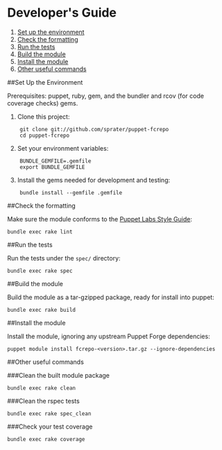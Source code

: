 # Developer's Guide

1. [Set up the environment](#set-up-the-environment)
2. [Check the formatting](#check-the-formatting)
3. [Run the tests](#run-the-tests)
4. [Build the module](#build-the-module)
5. [Install the module](#install-the-module)
6. [Other useful commands](#other-useful-commands)

##Set Up the Environment

Prerequisites:  puppet, ruby, gem, and the bundler and rcov (for code coverage 
checks) gems.

1. Clone this project:

```
    git clone git://github.com/sprater/puppet-fcrepo
    cd puppet-fcrepo
```


2. Set your environment variables:

```
    BUNDLE_GEMFILE=.gemfile
    export BUNDLE_GEMFILE
```

3. Install the gems needed for development and testing:

```
    bundle install --gemfile .gemfile
```


##Check the formatting

Make sure the module conforms to the [Puppet Labs Style Guide](http://docs.puppetlabs.com/guides/style_guide.html):

    bundle exec rake lint

##Run the tests

Run the tests under the `spec/` directory:

    bundle exec rake spec

##Build the module

Build the module as a tar-gzipped package, ready for install into puppet:

    bundle exec rake build

##Install the module

Install the module, ignoring any upstream Puppet Forge dependencies:

    puppet module install fcrepo-<version>.tar.gz --ignore-dependencies

##Other useful commands

###Clean the built module package

    bundle exec rake clean

###Clean the rspec tests

    bundle exec rake spec_clean

###Check your test coverage

    bundle exec rake coverage

